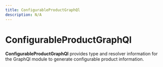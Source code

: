 ```yaml
---
title: ConfigurableProductGraphQl
description: N/A
---
```


# ConfigurableProductGraphQl

**ConfigurableProductGraphQl** provides type and resolver information for the GraphQl module
to generate configurable product information.
